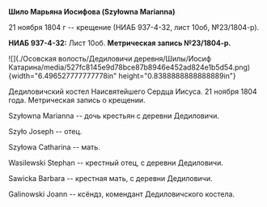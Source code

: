 **Шило Марьяна Иосифова (Szyłowna Marianna)**

21 ноября 1804 г -- крещение (НИАБ 937-4-32, лист 10об, №23/1804-р).

**НИАБ 937-4-32:** Лист 10об. **Метрическая запись №23/1804-р.**

![](./Осовская волость/Дедиловичи деревня/Шилы/Иосиф Катарина/media/527fc8145e9d78bce87b8946e452ad824e1b5d54.png){width="6.496527777777778in"
height="0.8388888888888889in"}

Дедиловичский костел Наисвятейшего Сердца Иисуса. 21 ноября 1804 года.
Метрическая запись о крещении.

Szyłowna Marianna -- дочь крестьян с деревни Дедиловичи.

Szyło Joseph -- отец.

Szyłowa Catharina -- мать.

Wasilewski Stephan -- крестный отец, с деревни Дедиловичи.

Sawicka Barbara -- крестная мать, с деревни Дедиловичи.

Galinowski Joann -- ксёндз, комендант Дедиловичского костела.
